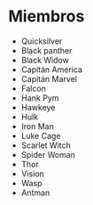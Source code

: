 # Miembros

* Quicksilver
* Black panther
* Black Widow
* Capitán America
* Capitán Marvel
* Falcon
* Hank Pym
* Hawkeye
* Hulk
* Iron Man
* Luke Cage
* Scarlet Witch
* Spider Woman
* Thor
* Vision
* Wasp
* Antman
